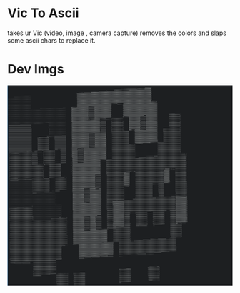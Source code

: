 # Vic To Ascii
takes ur Vic (video, image , camera capture) removes the colors and slaps some ascii chars to replace it.      


# Dev Imgs
![nyan cat](./dev-imgs/nyan_cat.png)